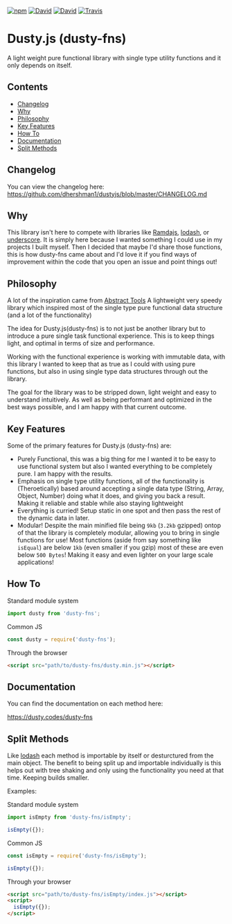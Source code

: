 [![npm](https://img.shields.io/npm/v/dusty-fns.svg?style=flat-square)](https://www.npmjs.com/package/dusty-fns)
[![David](https://img.shields.io/david/dhershman1/dustyjs.svg?style=flat-square)](https://david-dm.org/dhershman1/dustyjs)
[![David](https://img.shields.io/david/dev/dhershman1/dustyjs.svg?style=flat-square)](https://david-dm.org/dhershman1/dustyjs?type=dev)
[![Travis](https://img.shields.io/travis/dhershman1/dustyjs.svg?style=flat-square)](https://travis-ci.org/dhershman1/dustyjs)

# Dusty.js (dusty-fns)

A light weight pure functional library with single type utility functions and it only depends on itself.

## Contents

- [Changelog](#changelog)
- [Why](#why)
- [Philosophy](#philosophy)
- [Key Features](#key-features)
- [How To](#how-to)
- [Documentation](#documentation)
- [Split Methods](#split-methods)

## Changelog

You can view the changelog here: https://github.com/dhershman1/dustyjs/blob/master/CHANGELOG.md

## Why

This library isn't here to compete with libraries like [Ramdajs](http://ramdajs.com/), [lodash](https://lodash.com/), or [underscore](http://underscorejs.org/). It is simply here because I wanted something I could use in my projects I built myself. Then I decided that maybe I'd share those functions, this is how dusty-fns came about and I'd love it if you find ways of improvement within the code that you open an issue and point things out!

## Philosophy

A lot of the inspiration came from [Abstract Tools](https://github.com/abstract-tools/foreword) A lightweight very speedy library which inspired most of the single type pure functional data structure (and a lot of the functionality)

The idea for Dusty.js(dusty-fns) is to not just be another library but to introduce a pure single task functional experience. This is to keep things light, and optimal in terms of size and performance.

Working with the functional experience is working with immutable data, with this library I wanted to keep that as true as I could with using pure functions, but also in using single type data structures through out the library.

The goal for the library was to be stripped down, light weight and easy to understand intuitively. As well as being performant and optimized in the best ways possible, and I am happy with that current outcome.

## Key Features
Some of the primary features for Dusty.js (dusty-fns) are:

- Purely Functional, this was a big thing for me I wanted it to be easy to use functional system but also I wanted everything to be completely pure. I am happy with the results.
- Emphasis on single type utility functions, all of the functionality is (Theroetically) based around accepting a single data type (String, Array, Object, Number) doing what it does, and giving you back a result. Making it reliable and stable while also staying lightweight
- Everything is curried! Setup static in one spot and then pass the rest of the dynamic data in later.
- Modular! Despite the main minified file being `9kb` (`3.2kb` gzipped) ontop of that the library is completely modular, allowing you to bring in single functions for use! Most functions (aside from say something like `isEqual`) are below `1kb` (even smaller if you gzip) most of these are even below `500 Bytes`! Making it easy and even lighter on your large scale applications!

## How To

Standard module system

```js
import dusty from 'dusty-fns';
```

Common JS

```js
const dusty = require('dusty-fns');
```

Through the browser

```html
<script src="path/to/dusty-fns/dusty.min.js"></script>
```

## Documentation

You can find the documentation on each method here:

https://dusty.codes/dusty-fns

## Split Methods

Like [lodash](https://lodash.com/) each method is importable by itself or desturctured from the main object. The benefit to being split up and importable individually is this helps out with tree shaking and only using the functionality you need at that time. Keeping builds smaller.

Examples:

Standard module system

```js
import isEmpty from 'dusty-fns/isEmpty';

isEmpty({});
```

Common JS

```js
const isEmpty = require('dusty-fns/isEmpty');

isEmpty({});
```

Through your browser

```html
<script src="path/to/dusty-fns/isEmpty/index.js"></script>
<script>
  isEmpty({});
</script>
```

